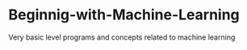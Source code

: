 # Beginnig-with-Machine-Learning
Very basic level programs and concepts related to machine learning
